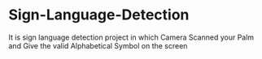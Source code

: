 # Sign-Language-Detection
It is sign language detection project in which Camera Scanned your Palm and Give the valid Alphabetical Symbol on the screen

